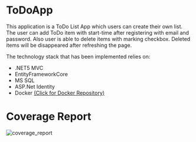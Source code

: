 # ToDoApp

This application is a ToDo List App which users can create their own list. The user can add ToDo item with start-time after registering with email and password. Also user is able to delete items with marking checkbox. Deleted items will be disappeared after refreshing the page.

The technology stack that has been implemented relies on:

- .NET5 MVC
- EntityFrameworkCore
- MS SQL
- ASP.Net Identity
- Docker [(Click for Docker Repository)](https://hub.docker.com/repository/docker/omrfyil/todoapp)

# Coverage Report 

![coverage_report](https://user-images.githubusercontent.com/24945619/128379214-cd026ad3-9485-4495-a21f-1c47b1021503.png)
